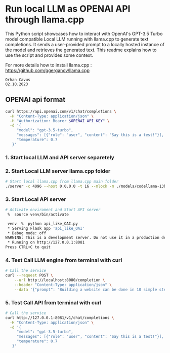 # Run local LLM as OPENAI API through llama.cpp
This Python script showcases how to interact with OpenAI's GPT-3.5 Turbo model compatible Local LLM running with llama.cpp to generate text completions. It sends a user-provided prompt to a locally hosted instance of the model and retrieves the generated text. This readme explains how to use the script and provides some context.


For more details how to install llama.cpp : https://github.com/ggerganov/llama.cpp

```text
Orhan Cavus
02.10.2023
```

## OPENAI api format

```bash
curl https://api.openai.com/v1/chat/completions \
  -H "Content-Type: application/json" \
  -H "Authorization: Bearer $OPENAI_API_KEY" \
  -d '{
     "model": "gpt-3.5-turbo",
     "messages": [{"role": "user", "content": "Say this is a test!"}],
     "temperature": 0.7
   }'
```

### 1. Start local LLM and API server separetely


### 2. Start Local LLM server llama.cpp folder

```bash
# Start local llama.cpp from llama.cpp main folder
./server -c 4096 --host 0.0.0.0 -t 16 --mlock -m ./models/codellama-13b-instruct.Q4_K_M.gguf
```

### 3. Start Local API server

```bash
# Activate enviroment and Start API server
 %  source venv/bin/activate

 venv  %  python api_like_OAI.py
 * Serving Flask app 'api_like_OAI'
 * Debug mode: off
WARNING: This is a development server. Do not use it in a production deployment. Use a production WSGI server instead.
 * Running on http://127.0.0.1:8081
Press CTRL+C to quit
```

### 4. Test Call LLM engine from terminal with curl

```bash
# Call the service
curl --request POST \
    --url http://localhost:8080/completion \
    --header "Content-Type: application/json" \
    --data '{"prompt": "Building a website can be done in 10 simple steps:","n_predict": 128}' | jq '.content' | while IFS= read -r line; do echo -e "$line"; done
```

### 5. Test Call API from terminal with curl

```bash
# Call the service
curl http://127.0.0.1:8081/v1/chat/completions \
  -H "Content-Type: application/json" \
  -d '{
     "model": "gpt-3.5-turbo",
     "messages": [{"role": "user", "content": "Say this is a test!"}],
     "temperature": 0.7
   }' 

```
